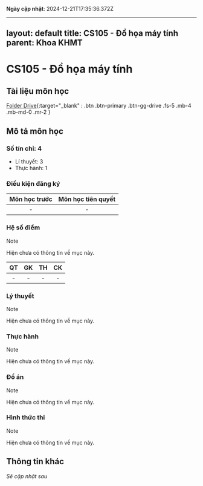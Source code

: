 **Ngày cập nhật**: 2024-12-21T17:35:36.372Z

---
layout: default
title: CS105 - 	Đồ họa máy tính
parent: Khoa KHMT
---

# CS105 - 	Đồ họa máy tính

## Tài liệu môn học

[Folder Drive](https://drive.google.com/drive/folders/1RPZQTj0K5RGdA7Sv3QAj3uO6AyiLQ3xq?usp=sharing){:target="_blank" : .btn .btn-primary .btn-gg-drive .fs-5 .mb-4 .mb-md-0 .mr-2 }

## Mô tả môn học

### Số tín chỉ: 4
- Lí thuyết: 3
- Thực hành: 1

### Điều kiện đăng ký

| Môn học trước| Môn học tiên quyết  |
|------|-----|
| <center> - </center>| <center>-</center>|

### Hệ số điểm

>[!NOTE]
> Hiện chưa có thông tin về mục này.

| QT   | GK  | TH  | CK  |
|------|-----|-----|-----|
| <center>-</center>| <center>-</center>| <center>-</center> | <center>-</center> |

### Lý thuyết

>[!NOTE]
> Hiện chưa có thông tin về mục này.

### Thực hành

>[!NOTE]
> Hiện chưa có thông tin về mục này.

### Đồ án

>[!NOTE]
> Hiện chưa có thông tin về mục này.

### Hình thức thi

>[!NOTE]
> Hiện chưa có thông tin về mục này.

## Thông tin khác

*Sẽ cập nhật sau*